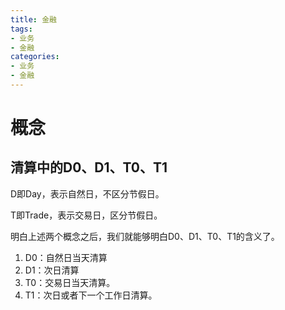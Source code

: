 ```yaml
---
title: 金融
tags: 
- 业务
- 金融
categories:
- 业务
- 金融
---
```




# 概念

## 清算中的D0、D1、T0、T1

D即Day，表示自然日，不区分节假日。

T即Trade，表示交易日，区分节假日。

明白上述两个概念之后，我们就能够明白D0、D1、T0、T1的含义了。

1. D0：自然日当天清算
2. D1：次日清算
3. T0：交易日当天清算。
4. T1：次日或者下一个工作日清算。